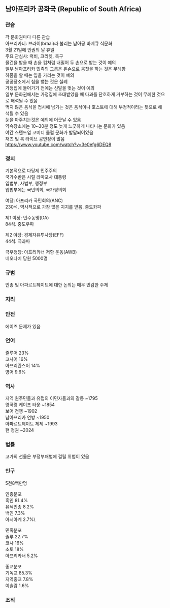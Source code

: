 ## 남아프리카 공화국 (Republic of South Africa)

### 관습
각 문화권마다 다른 관습\
아프리카너: 브라이(braai)라 불리는 남아공 바베큐 식문화\
3월 21일에 인권의 날 휴일\
주요 관심사: 럭비, 크리켓, 축구\
물건을 받을 때 손을 컵처럼 내밀어 두 손으로 받는 것이 예의\
일부 남아프리카 민족의 그룹은 왼손으로 몸짓을 하는 것은 무례함\
하품을 할 때는 입을 가리는 것이 예의\
공공장소에서 침을 뱉는 것은 실례\
가정집에 들어가기 전에는 신발을 벗는 것이 예의\
일부 문화권에서는 가정집에 초대받았을 때 다과를 단호하게 거부하는 것이 무례한 것으로 해석될 수 있음\
먹지 않은 음식을 접시에 남기는 것은 음식이나 호스트에 대해 부정적이라는 뜻으로 해석될 수 있음\
눈을 마주치는것은 예의에 어긋날 수 있음\
약속장소에는 10~30분 정도 늦게 느긋하게 나타나는 문화가 있음\
야간 스탠드업 코미디 클럽 문화가 발달되어있음\
재즈 및 록 라이브 공연장이 많음\
https://www.youtube.com/watch?v=3e0efg6DEQ8

### 정치
기본적으로 다당제 민주주의\
국가수반은 시릴 라마포사 대통령\
입법부, 사법부, 행정부\
입법부에는 국민의회, 국가평의회

여당: 아프리카 국민회의(ANC)\
230석. 역사적으로 가장 많은 지지를 받음. 중도좌파

제1 야당: 민주동맹(DA)\
84석. 중도우파

제2 야당: 경제자유투사당(EFF)\
44석. 극좌파

극우정당: 아프리카너 저항 운동(AWB)\
네오나치 당원 5000명

### 규범
인종 및 아파르트헤이트에 대한 논의는 매우 민감한 주제

### 지리

### 안전
에이즈 문제가 있음

### 언어
줄루어 23%\
코사어 16%\
아프리칸스어 14%\
영어 9.6%

### 역사
지역 원주민들과 유럽의 이민자들과의 갈등 ~1795\
영국령 케이프 타운 ~1854\
보어 전쟁 ~1902\
남아프리카 연방 ~1950\
아파르트헤이트 체제 ~1993\
현 정권 ~2024

### 법률
고가의 선물은 부정부패법에 걸릴 위험이 있음

### 인구
5천8백만명

인종분포\
흑인 81.4%\
유색인종 8.2%\
백인 7.3%\
아시아계 2.7%\

민족분포\
줄루 22.7%\
코사 16%\
소토 18%\
아프리카너 5.2%

종교분포\
기독교 85.3%\
지역종교 7.8%\
이슬람 1.6%

### 조직

